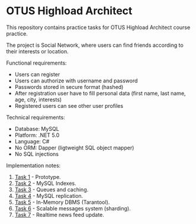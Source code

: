 # OTUS Highload Architect 

This repository contains practice tasks for OTUS Highload Architect course practice.

The project is Social Network, where users can find friends according to their interests or location.

Functional requirements:
* Users can register
* Users can authorize with username and password
* Passwords stored in secure format (hashed)
* After registration user have to fill personal data (first name, last name, age, city, interests)
* Registered users can see other user profiles

Technical requirements:
* Database: MySQL
* Platform: .NET 5.0
* Language: C#
* No ORM: Dapper (ligtweight SQL object mapper)
* No SQL injections

Implementation notes:
1. [Task 1](docs/task1/README.md) - Prototype. 
2. [Task 2](docs/task2/README.md) - MySQL Indexes.
3. [Task 3](docs/task3/README.md) - Queues and caching.
4. [Task 4](docs/task4/README.md) - MySQL replication.
5. [Task 5](docs/task5/README.md) - In-Memory DBMS (Tarantool).
6. [Task 6](docs/task6/README.md) - Scalable messages system (sharding).
6. [Task 7](docs/task7/README.md) - Realtime news feed update.